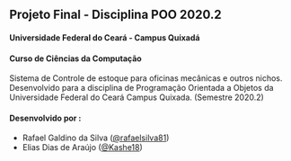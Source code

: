 ## Projeto Final - Disciplina POO 2020.2
#### Universidade Federal do Ceará - Campus Quixadá 
#### Curso de Ciências da Computação


Sistema de Controle de estoque para oficinas mecânicas e outros nichos.
Desenvolvido para a disciplina de Programação Orientada a Objetos da Universidade Federal do Ceará Campus Quixada. (Semestre 2020.2)

#### Desenvolvido por : 
- Rafael Galdino da Silva ([@rafaelsilva81](http://https://github.com/rafaelsilva81 "@rafaelsilva81"))
- Elias Dias de Araújo ([@Kashe18](http://https://github.com/Kashe18 "@Kashe18"))
